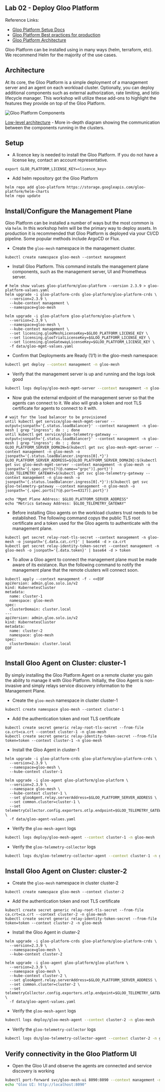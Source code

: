 ## Lab 02 - Deploy Gloo Platform <a name="lab-02---deploy-gloo-platform-"></a>

Reference Links:
* [Gloo Platform Setup Docs](https://docs.solo.io/gloo-mesh-enterprise/latest/setup/)
* [Gloo Platform Best practices for production](https://docs.solo.io/gloo-mesh-enterprise/latest/setup/prod/recommended_setup/)
* [Gloo Platform Architecture](https://docs.solo.io/gloo-mesh-enterprise/main/concepts/platform/architecture/)

Gloo Platform can be installed using in many ways (helm, terraform, etc). We recommend Helm for the majority of the use cases.

## Architecture

At its core, the Gloo Platform is a simple deployment of a management server and an agent on each workload cluster. Optionally, you can deploy additional components such as external authorization, rate limiting, and Istio lifecycle manager. This workshop will utilize these add-ons to highlight the features they provide on top of the Gloo Platform.

![Gloo Platform Components](images/gloo-platform-simplified.png)

[Low-level architecture](images/gloo-platform-network-arch.png) - More in-depth diagram showing the communication between the components running in the clusters.

## Setup

* A licence key is needed to install the Gloo Platform. If you do not have a license key, contact an account representative. 
```shell
export GLOO_PLATFORM_LICENSE_KEY=<licence_key>
```

* Add helm repository got the Gloo Platform
```shell
helm repo add gloo-platform https://storage.googleapis.com/gloo-platform/helm-charts
helm repo update
```

## Install/Configure the Management Plane

Gloo Platform can be installed a number of ways but the most common is via `helm`. In this workshop helm will be the primary way to deploy assets. In production it is recommended that Gloo Platform is deployed via your CI/CD pipeline. Some popular methods include ArgoCD or Flux.

* Create the `gloo-mesh` namespace in the management cluster.
```shell
kubectl create namespace gloo-mesh --context management
```

* Install Gloo Platform. This command installs the management plane components, such as the management server, UI and Prometheus server.
```shell
# helm show values gloo-platform/gloo-platform --version 2.3.9 > gloo-platform-values.yaml
helm upgrade -i gloo-platform-crds gloo-platform/gloo-platform-crds \
  --version=2.3.9 \
  --kube-context management \
  --namespace=gloo-mesh

helm upgrade -i gloo-platform gloo-platform/gloo-platform \
  --version=2.3.9 \
  --namespace=gloo-mesh \
  --kube-context management \
  --set licensing.glooMeshLicenseKey=$GLOO_PLATFORM_LICENSE_KEY \
  --set licensing.glooTrialLicenseKey=$GLOO_PLATFORM_LICENSE_KEY \
  --set licensing.glooGatewayLicenseKey=$GLOO_PLATFORM_LICENSE_KEY \
  -f data/gloo-mgmt-values.yaml
```

* Confirm that Deployments are Ready (1/1) in the gloo-mesh namespace: 
```bash
kubectl get deploy --context management -n gloo-mesh
```

* Verify that the management server is up and running and the logs look good
```bash
kubectl logs deploy/gloo-mesh-mgmt-server --context management -n gloo-mesh
```

* Now grab the external endpoint of the management server so that the agents can connect to it. We also will grab a token and root TLS certificate for agents to connect to it with. 
```shell
# wait for the load balancer to be provisioned
until kubectl get service/gloo-mesh-mgmt-server --output=jsonpath='{.status.loadBalancer}' --context management -n gloo-mesh | grep "ingress"; do : ; done
until kubectl get service/gloo-telemetry-gateway --output=jsonpath='{.status.loadBalancer}' --context management -n gloo-mesh | grep "ingress"; do : ; done
GLOO_PLATFORM_SERVER_DOMAIN=$(kubectl get svc gloo-mesh-mgmt-server --context management -n gloo-mesh -o jsonpath='{.status.loadBalancer.ingress[0].*}')
GLOO_PLATFORM_SERVER_ADDRESS=${GLOO_PLATFORM_SERVER_DOMAIN}:$(kubectl get svc gloo-mesh-mgmt-server --context management -n gloo-mesh -o jsonpath='{.spec.ports[?(@.name=="grpc")].port}')
GLOO_TELEMETRY_GATEWAY=$(kubectl get svc gloo-telemetry-gateway --context management -n gloo-mesh -o jsonpath='{.status.loadBalancer.ingress[0].*}'):$(kubectl get svc gloo-telemetry-gateway --context management -n gloo-mesh -o jsonpath='{.spec.ports[?(@.port==4317)].port}')

echo "Mgmt Plane Address: $GLOO_PLATFORM_SERVER_ADDRESS"
echo "Metrics Gateway Address: $GLOO_TELEMETRY_GATEWAY"
```
* Before installing Gloo agents on the workload clusters trust needs to be established. The following command copys the public TLS root certificate and a token used for the Gloo agents to authenticate with the management plane.
```shell
kubectl get secret relay-root-tls-secret --context management -n gloo-mesh -o jsonpath='{.data.ca\.crt}' | base64 -d > ca.crt
kubectl get secret relay-identity-token-secret --context management -n gloo-mesh -o jsonpath='{.data.token}' | base64 -d > token
```

* To allow a Gloo agent to connect the management plane must be made aware of its existance. Run the following command to notify the management plane that the remote clusters will connect soon. 
```shell
kubectl apply --context management -f - <<EOF
apiVersion: admin.gloo.solo.io/v2
kind: KubernetesCluster
metadata:
  name: cluster-1
  namespace: gloo-mesh
spec:
  clusterDomain: cluster.local
---
apiVersion: admin.gloo.solo.io/v2
kind: KubernetesCluster
metadata:
  name: cluster-2
  namespace: gloo-mesh
spec:
  clusterDomain: cluster.local
EOF
```

## Install Gloo Agent on Cluster: cluster-1

By simply installing the Gloo Platform Agent on a remote cluster you gain the ability to manage it with Gloo Platform. Initially, the Gloo Agent is non-invasive and simply relays service discovery information to the Management Plane.
* Create the `gloo-mesh` namespace in cluster cluster-1
```shell
kubectl create namespace gloo-mesh --context cluster-1
```

* Add the authentication token and root TLS certificate
```shell
kubectl create secret generic relay-root-tls-secret --from-file ca.crt=ca.crt --context cluster-1 -n gloo-mesh
kubectl create secret generic relay-identity-token-secret --from-file token=token --context cluster-1 -n gloo-mesh
```
* Install the Gloo Agent in cluster-1
```shell
helm upgrade -i gloo-platform-crds gloo-platform/gloo-platform-crds \
  --version=2.3.9 \
  --namespace=gloo-mesh \
  --kube-context cluster-1

helm upgrade -i gloo-agent gloo-platform/gloo-platform \
  --version=2.3.9 \
  --namespace gloo-mesh \
  --kube-context cluster-1 \
  --set glooAgent.relay.serverAddress=$GLOO_PLATFORM_SERVER_ADDRESS \
  --set common.cluster=cluster-1 \
  --set telemetryCollector.config.exporters.otlp.endpoint=$GLOO_TELEMETRY_GATEWAY \
  -f data/gloo-agent-values.yaml
```

* Verify the `gloo-mesh-agent` logs
```bash
kubectl logs deploy/gloo-mesh-agent --context cluster-1 -n gloo-mesh
```

* Verify the `gloo-telemetry-collector` logs
```bash
kubectl logs ds/gloo-telemetry-collector-agent --context cluster-1 -n gloo-mesh
```

## Install Gloo Agent on Cluster: cluster-2

* Create the `gloo-mesh` namespace in cluster cluster-2
```shell
kubectl create namespace gloo-mesh --context cluster-2
```

* Add the authentication token and root TLS certificate
```shell
kubectl create secret generic relay-root-tls-secret --from-file ca.crt=ca.crt --context cluster-2 -n gloo-mesh
kubectl create secret generic relay-identity-token-secret --from-file token=token --context cluster-2 -n gloo-mesh
```
* Install the Gloo Agent in cluster-2
```shell
helm upgrade -i gloo-platform-crds gloo-platform/gloo-platform-crds \
  --version=2.3.9 \
  --namespace=gloo-mesh \
  --kube-context cluster-2

helm upgrade -i gloo-agent gloo-platform/gloo-platform \
  --version=2.3.9 \
  --namespace gloo-mesh \
  --kube-context cluster-2 \
  --set glooAgent.relay.serverAddress=$GLOO_PLATFORM_SERVER_ADDRESS \
  --set common.cluster=cluster-2 \
  --set telemetryCollector.config.exporters.otlp.endpoint=$GLOO_TELEMETRY_GATEWAY \
  -f data/gloo-agent-values.yaml
```

* Verify the `gloo-mesh-agent` logs
```bash
kubectl logs deploy/gloo-mesh-agent --context cluster-2 -n gloo-mesh
```

* Verify the `gloo-telemetry-collector` logs
```bash
kubectl logs ds/gloo-telemetry-collector-agent --context cluster-2 -n gloo-mesh
```

## Verify connectivity in the Gloo Platform UI
* Open the Gloo UI and observe the agents are connected and service discovery is working
```bash
kubectl port-forward svc/gloo-mesh-ui 8090:8090 --context management -n gloo-mesh
echo "Gloo UI: http://localhost:8090"
```
